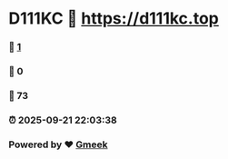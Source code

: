 # D111KC :link: https://d111kc.top 
### :page_facing_up: [1](https://d111kc.top/tag.html) 
### :speech_balloon: 0 
### :hibiscus: 73 
### :alarm_clock: 2025-09-21 22:03:38 
### Powered by :heart: [Gmeek](https://github.com/Meekdai/Gmeek)
